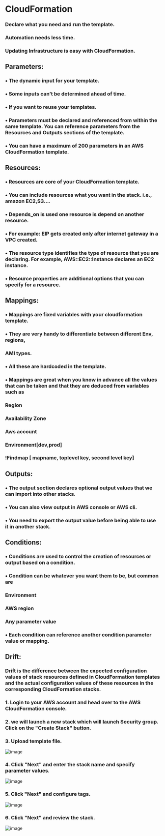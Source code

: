 # CloudFormation

### Declare what you need and run the template. 
### Automation needs less time.
### Updating Infrastructure is easy with CloudFormation.


## Parameters:
### • The dynamic input for your template.
### • Some inputs can’t be determined ahead of time.
### • If you want to reuse your templates.
### •	Parameters must be declared and referenced from within the same template. You can reference parameters from the Resources and Outputs sections of the template.
### •	You can have a maximum of 200 parameters in an AWS CloudFormation template.



## Resources:
### •	Resources are core of your CloudFormation template.
### •	You can include resources what you want in the stack. i.e., amazon EC2,S3….
### •	Depends_on is used one resource is depend on another resource.
### •	For example: EIP gets created only after internet gateway in a VPC created.
### •	The resource type identifies the type of resource that you are declaring. For example, AWS::EC2::Instance declares an EC2 instance.
### •	Resource properties are additional options that you can specify for a resource.




## Mappings: 
### •	Mappings are fixed variables with your cloudformation template.
### •	They are very handy to differentiate between different Env, regions,
###   AMI types.
### •	All these are hardcoded in the template.
### •	Mappings are great when you know in advance all the values that can be taken and that they are deduced from variables such as
###   Region
###   Availability Zone
###   Aws account
###   Environment[dev,prod]
###   !Findmap [ mapname, toplevel key, second level key]



## Outputs:
### •	The output section declares optional output values that we can import into other stacks.
### •	You can also view output in AWS console or AWS cli.
### •	You need to export the output value before being able to use it in another stack.



## Conditions:
### •	Conditions are used to control the creation of resources or output based on a condition.
### •	Condition can be whatever you want them to be, but common are
###   Environment
###   AWS region
###   Any parameter value
### •	Each condition can reference another condition parameter value or mapping.



## Drift:
### Drift is the difference between the expected configuration values of stack resources defined in CloudFormation templates and the actual configuration values of these resources in the corresponding CloudFormation stacks.



### 1.	Login to your AWS account and head over to the AWS CloudFormation console.
### 2.	we will launch a new stack which will launch Security group. Click on the "Create Stack" button.
### 3.	Upload template file.


![image](https://user-images.githubusercontent.com/48580661/120105930-8f56d180-c178-11eb-8530-71c806bdb89f.png)


### 4. Click "Next" and enter the stack name and specify parameter values.
![image](https://user-images.githubusercontent.com/48580661/120106136-861a3480-c179-11eb-8869-2d00049ccb85.png)

### 5.	Click "Next" and configure tags.
![image](https://user-images.githubusercontent.com/48580661/120106196-cc6f9380-c179-11eb-9114-82bebb2a809b.png)

### 6.	Click "Next" and review the stack.

![image](https://user-images.githubusercontent.com/48580661/120106304-1bb5c400-c17a-11eb-8e87-8ffc7dfbdb15.png)










